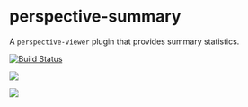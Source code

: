 # perspective-summary

A `perspective-viewer` plugin that provides summary statistics.

[![Build Status](https://github.com/perspective-community/perspective-viewer-summary/workflows/Build%20Status/badge.svg?branch=main)](https://github.com/perspective-community/perspective-viewer-summary/actions?query=workflow%3A%22Build+Status%22)

![](https://raw.githubusercontent.com/perspective-community/perspective-viewer-summary/main/docs/img/hor.png)

![](https://raw.githubusercontent.com/perspective-community/perspective-viewer-summary/main/docs/img/ver.png)
